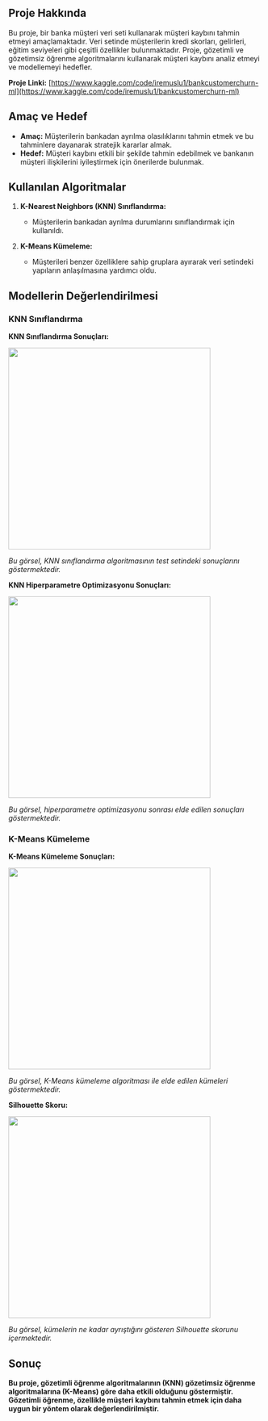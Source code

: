 ## Proje Hakkında

Bu proje, bir banka müşteri veri seti kullanarak müşteri kaybını tahmin etmeyi amaçlamaktadır. Veri setinde müşterilerin kredi skorları, gelirleri, eğitim seviyeleri gibi çeşitli özellikler bulunmaktadır. Proje, gözetimli ve gözetimsiz öğrenme algoritmalarını kullanarak müşteri kaybını analiz etmeyi ve modellemeyi hedefler.

**Proje Linki:**
[https://www.kaggle.com/code/iremuslu1/bankcustomerchurn-ml](https://www.kaggle.com/code/iremuslu1/bankcustomerchurn-ml) 


## Amaç ve Hedef
- **Amaç:** Müşterilerin bankadan ayrılma olasılıklarını tahmin etmek ve bu tahminlere dayanarak stratejik kararlar almak.
- **Hedef:** Müşteri kaybını etkili bir şekilde tahmin edebilmek ve bankanın müşteri ilişkilerini iyileştirmek için önerilerde bulunmak.

## Kullanılan Algoritmalar

1. **K-Nearest Neighbors (KNN) Sınıflandırma:**
   - Müşterilerin bankadan ayrılma durumlarını sınıflandırmak için kullanıldı.

2. **K-Means Kümeleme:**
   - Müşterileri benzer özelliklere sahip gruplara ayırarak veri setindeki yapıların anlaşılmasına yardımcı oldu.

## Modellerin Değerlendirilmesi

### KNN Sınıflandırma

**KNN Sınıflandırma Sonuçları:**

<img src="https://github.com/user-attachments/assets/1566acc7-3c5c-44cd-9029-b5a1e4a2dc9d" width="400" />

*Bu görsel, KNN sınıflandırma algoritmasının test setindeki sonuçlarını göstermektedir.*

**KNN Hiperparametre Optimizasyonu Sonuçları:**

<img src="https://github.com/user-attachments/assets/a2b69efa-793d-42e7-92c8-99721023db95" width="400" />

*Bu görsel, hiperparametre optimizasyonu sonrası elde edilen sonuçları göstermektedir.*

### K-Means Kümeleme

**K-Means Kümeleme Sonuçları:**

<img src="https://github.com/user-attachments/assets/19e4da3e-6ac9-48f7-a05c-79fc43c3a626" width="400" />

*Bu görsel, K-Means kümeleme algoritması ile elde edilen kümeleri göstermektedir.*

**Silhouette Skoru:**

<img src="https://github.com/user-attachments/assets/7bf3ba0f-9121-427f-9659-62736ac9761b" width="400" />

*Bu görsel, kümelerin ne kadar ayrıştığını gösteren Silhouette skorunu içermektedir.*

   ## Sonuç
 **Bu proje, gözetimli öğrenme algoritmalarının (KNN) gözetimsiz öğrenme algoritmalarına (K-Means) göre daha etkili olduğunu göstermiştir. Gözetimli öğrenme, özellikle müşteri kaybını tahmin etmek için daha uygun bir yöntem olarak değerlendirilmiştir.**

